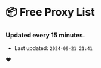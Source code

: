 # :package: Free Proxy List
### Updated every 15 minutes.

- Last updated: `2024-09-21 21:41`

:heart:
